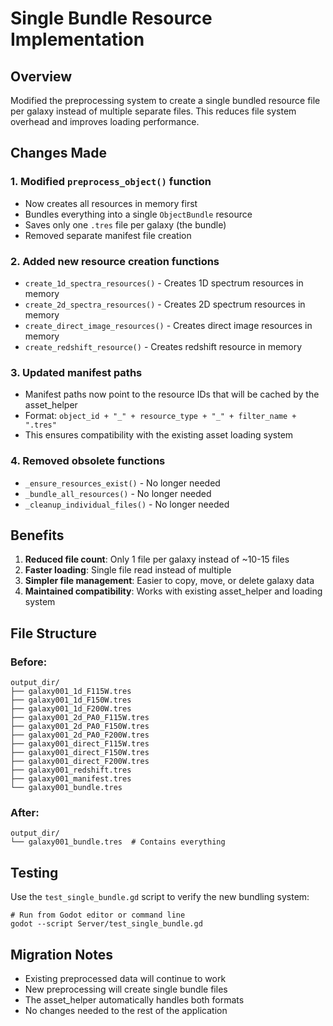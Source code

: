# Single Bundle Resource Implementation

## Overview
Modified the preprocessing system to create a single bundled resource file per galaxy instead of multiple separate files. This reduces file system overhead and improves loading performance.

## Changes Made

### 1. Modified `preprocess_object()` function
- Now creates all resources in memory first
- Bundles everything into a single `ObjectBundle` resource
- Saves only one `.tres` file per galaxy (the bundle)
- Removed separate manifest file creation

### 2. Added new resource creation functions
- `create_1d_spectra_resources()` - Creates 1D spectrum resources in memory
- `create_2d_spectra_resources()` - Creates 2D spectrum resources in memory  
- `create_direct_image_resources()` - Creates direct image resources in memory
- `create_redshift_resource()` - Creates redshift resource in memory

### 3. Updated manifest paths
- Manifest paths now point to the resource IDs that will be cached by the asset_helper
- Format: `object_id + "_" + resource_type + "_" + filter_name + ".tres"`
- This ensures compatibility with the existing asset loading system

### 4. Removed obsolete functions
- `_ensure_resources_exist()` - No longer needed
- `_bundle_all_resources()` - No longer needed
- `_cleanup_individual_files()` - No longer needed

## Benefits

1. **Reduced file count**: Only 1 file per galaxy instead of ~10-15 files
2. **Faster loading**: Single file read instead of multiple
3. **Simpler file management**: Easier to copy, move, or delete galaxy data
4. **Maintained compatibility**: Works with existing asset_helper and loading system

## File Structure

### Before:
```
output_dir/
├── galaxy001_1d_F115W.tres
├── galaxy001_1d_F150W.tres
├── galaxy001_1d_F200W.tres
├── galaxy001_2d_PA0_F115W.tres
├── galaxy001_2d_PA0_F150W.tres
├── galaxy001_2d_PA0_F200W.tres
├── galaxy001_direct_F115W.tres
├── galaxy001_direct_F150W.tres
├── galaxy001_direct_F200W.tres
├── galaxy001_redshift.tres
├── galaxy001_manifest.tres
└── galaxy001_bundle.tres
```

### After:
```
output_dir/
└── galaxy001_bundle.tres  # Contains everything
```

## Testing

Use the `test_single_bundle.gd` script to verify the new bundling system:
```gdscript
# Run from Godot editor or command line
godot --script Server/test_single_bundle.gd
```

## Migration Notes

- Existing preprocessed data will continue to work
- New preprocessing will create single bundle files
- The asset_helper automatically handles both formats
- No changes needed to the rest of the application